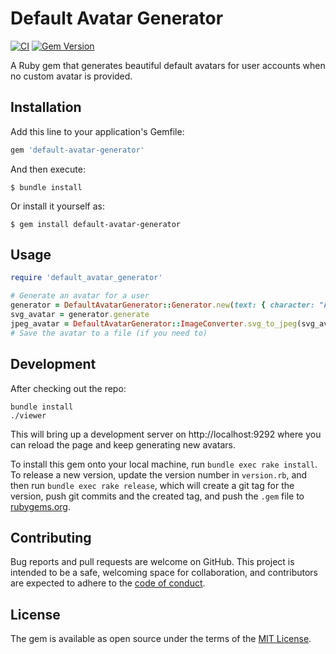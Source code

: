 # Default Avatar Generator

[![CI](https://github.com/pas256/default-avatar-generator/actions/workflows/ci.yml/badge.svg?branch=main)](https://github.com/pas256/default-avatar-generator/actions/workflows/ci.yml)
[![Gem Version](https://badge.fury.io/rb/default-avatar-generator.svg)](https://badge.fury.io/rb/default-avatar-generator)

A Ruby gem that generates beautiful default avatars for user accounts when no custom avatar is provided.

## Installation

Add this line to your application's Gemfile:

```ruby
gem 'default-avatar-generator'
```

And then execute:

    $ bundle install

Or install it yourself as:

    $ gem install default-avatar-generator

## Usage

```ruby
require 'default_avatar_generator'

# Generate an avatar for a user
generator = DefaultAvatarGenerator::Generator.new(text: { character: "A" })
svg_avatar = generator.generate
jpeg_avatar = DefaultAvatarGenerator::ImageConverter.svg_to_jpeg(svg_avatar)
# Save the avatar to a file (if you need to)
```

## Development

After checking out the repo:

    bundle install
    ./viewer

This will bring up a development server on http://localhost:9292 where you can reload the page and keep generating new avatars.

To install this gem onto your local machine, run `bundle exec rake install`. To release a new version, update the version number in `version.rb`, and then run `bundle exec rake release`, which will create a git tag for the version, push git commits and the created tag, and push the `.gem` file to [rubygems.org](https://rubygems.org).

## Contributing

Bug reports and pull requests are welcome on GitHub. This project is intended to be a safe, welcoming space for collaboration, and contributors are expected to adhere to the [code of conduct](CODE_OF_CONDUCT.md).

## License

The gem is available as open source under the terms of the [MIT License](LICENSE).
